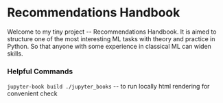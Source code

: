 # Recommendations Handbook

Welcome to my tiny project -- Recommendations Handbook. It is aimed to structure one of the most interesting ML tasks with
theory and practice in Python. So that anyone with some experience in classical ML can widen skills.

### Helpful Commands
`jupyter-book build ./jupyter_books` -- to run locally html rendering for convenient check
